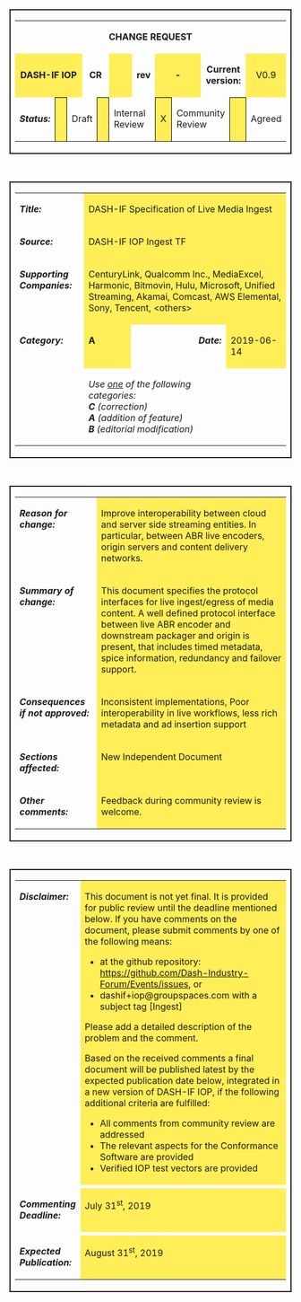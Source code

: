 <table border=1 cellspacing=0 cellpadding=0  style='border-collapse:collapse;border:none'>
    <tr>
        <td width=790 valign=top style='border:solid 1.5pt'>
            <table border="0" cellspacing="4" cellpadding="4" width="786">
                    <tr style= "height: 20px;">
                        <td border="0"  colspan="15" valign="top"><p align="center"><strong>CHANGE REQUEST</strong></p></td>
                    </tr>
                    <tr style= "height: 10px;">
                        <td style= "height: 10px;" colspan="4" bgcolor="#FFEE58"><p align="center"><strong> DASH-IF IOP</strong></p></td> 
                        <td style= "height: 10px;" colspan="2"><p align="center"><strong>CR</strong></p></td>
                        <td style= "height: 10px;" width="60" bgcolor="#FFEE58"></td>
                        <td style= "height: 10px;"><p align="center"><strong>rev</strong></p></td>
                        <td colspan="2" bgcolor="#FFEE58"><p align="center"><strong>-</strong></p></td>
                        <td style= "height: 10px;" colspan="3"><p align="center"><strong>Current version:</strong> </p></td>
                        <td style= "height: 10px;" colspan="2" bgcolor="#FFEE58"> <p align="center"> V0.9</p></td>
                    </tr>
                    <tr height= "%10"> </tr>
                    <tr>
                        <td colspan = "2" valign="middle"><p><strong><em>Status: </em></strong></p></td>
                        <td style="border: 1px solid black"  width="20" valign="middle" bgcolor="#FFEE58"> 
                        </td>
                        <td colspan = "2" valign="middle"><p>Draft</p> </td>
                        <td style="border: 1px solid black" width="20" valign="middle" bgcolor="#FFEE58"></td>
                        <td colspan = "2" valign="top"><p>Internal Review</p></td>
                        <td  style="border: 1px solid black" width="20" valign="middle" bgcolor="#FFEE58"><p align="center">X</p></td>
                        <td colspan = "2" valign="top"><p>Community Review</p> </td>
                        <td style="border: 1px solid black" width="20" valign="middle" bgcolor="#FFEE58"> </td>
                        <td colspan = "3" valign="middle"><p>Agreed</p></td>
                    </tr>
                    <tr height= "%10"> </tr>
            </table>
        </td>
    </tr>
</table>
<br>
<table border=1 cellspacing=0 cellpadding=0  style='border-collapse:collapse;border:none'>
    <tr>
        <td width=790 valign=top style='border:solid 1.5pt'>
            <table border="0" cellspacing="4" cellpadding="4" width="786">
                <tr>
                    <td colspan="4" valign="top">
                        <p>
                            <strong><em>Title: </em></strong>
                        </p>
                    </td>
                    <td colspan="17" valign="top" bgcolor="#FFEE58">
                        <p>
                            DASH-IF Specification of Live Media Ingest
                        </p>
                    </td>
                </tr>
                <tr height= "%10"> </tr>
                <tr>
                    <td colspan="4" valign="top">
                        <p>
                            <strong><em>Source:</em></strong>
                        </p>
                    </td>
                    <td colspan="17" valign="top" bgcolor="#FFEE58">
                        <p>
                            DASH-IF IOP Ingest TF
                        </p>
                    </td>
                </tr>
                <tr height= "%10"> </tr>
                <tr>
                    <td colspan="4" valign="top">
                        <p>
                            <strong><em>Supporting Companies:</em></strong>
                        </p>
                    </td>
                    <td colspan="17" valign="top" bgcolor="#FFEE58">
                        <p>
                            CenturyLink, Qualcomm Inc., MediaExcel, Harmonic, 
                            Bitmovin, Hulu, Microsoft, Unified Streaming, Akamai, Comcast, AWS Elemental, 
                            Sony, Tencent, &lt;others&gt;
                        </p>
                    </td>
                </tr>
                <tr height= "%10"> </tr>
                <tr>
                    <td colspan="4" valign="top">
                        <p>
                            <strong><em>Category:</em></strong>
                        </p>
                    </td>
                    <td valign="top" bgcolor="#FFEE58">
                        <p>
                            <strong>A</strong>
                        </p>
                    </td>
                    <td  colspan="9" valign="top">
                    </td>
                    <td  colspan="3" valign="top">
                        <p align="right">
                            <strong><em>Date:</em></strong>
                        </p>
                    </td>
                    <td colspan="4" valign="top" bgcolor="#FFEE58">
                        <p>
                            2019-06-14
                        </p>
                    </td>
                </tr>
                <tr>
                    <td colspan="4" valign="top">
                    </td>
                    <td  colspan="11" valign="top">
                        <p>
                            <em>
                                Use <u>one</u> of the following categories:
                                <strong>
                                    <br/>
                                    C
                                </strong>
                                (correction)
                                <br/>
                                <strong>A</strong>
                                (addition of feature)
                                <br/>
                                <strong>B</strong>
                                (editorial modification)
                            </em>
                        </p>
                    </td>
                    <td colspan="6" valign="top"></td>
                </tr>
                <tr height= "%10"> </tr>
                </table>
        </td>
    </tr>
</table>
<br>
<table border=1 cellspacing=0 cellpadding=0  style='border-collapse:collapse;border:none'>
    <tr>
        <td width=790 valign=top style='border:solid 1.5pt'>
            <table border="0" cellspacing="4" cellpadding="4" width="786">
                <tr>
                    <td  width= "100" colspan="5" valign="top">
                        <p>
                            <strong><em>Reason for change:</em></strong>
                        </p>
                    </td>
                    <td colspan="16" valign="top" bgcolor="#FFEE58">
                        <p>
                            Improve interoperability between cloud and server side streaming entities. In particular, 
	                        between ABR live encoders, origin servers and content delivery networks.
                        </p>
                    </td>
                </tr>
                <tr height= "%10"> </tr>
                <tr>
                    <td  colspan="5" valign="top" >
                        <p>
                            <strong><em>Summary of change:</em></strong>
                        </p>
                    </td>
                    <td colspan="16" valign="top" bgcolor="#FFEE58">
                        <p>
                            This document specifies the protocol interfaces for live ingest/egress of media content.
	                        A well defined protocol interface between live ABR encoder and downstream packager 
                            and origin is present, that includes timed metadata, spice information, redundancy and failover support.
                        </p>
                    </td>
                </tr>
                <tr height= "%10"> </tr>
                <tr>
                    <td colspan="5" valign="top">
                        <p>
                            <strong><em>Consequences if not approved:</em></strong>
                        </p>
                    </td>
                    <td colspan="16" valign="top" bgcolor="#FFEE58">
                        <p>
                            Inconsistent implementations, Poor interoperability in live workflows, less rich metadata and ad insertion support
                        </p>
                    </td>
                </tr>
                <tr height= "%10"> </tr>
                <tr>
                    <td colspan="5" valign="top">
                        <p>
                            <strong><em>Sections affected:</em></strong>
                        </p>
                    </td>
                    <td colspan="16" valign="top" bgcolor="#FFEE58">
                        <p>
                            New Independent Document
                        </p>
                    </td>
                </tr>
                <tr height= "%10"> </tr>
                <tr>
                    <td colspan="5" valign="top">
                        <p>
                            <strong><em>Other comments:</em></strong>
                        </p>
                    </td>
                    <td colspan="16" valign="top" bgcolor="#FFEE58">
                        <p>
                            Feedback during community review is welcome.
                        </p>
                    </td>
                </tr>
            </table>
        </td>
    </tr>
</table>
<br>
<table border=1 cellspacing=0 cellpadding=0  style='border-collapse:collapse;border:none'>
    <tr>
        <td width=790 valign=top style='border:solid 1.5pt'>
            <table border="0" cellspacing="4" cellpadding="4" width="786">
                <tr>
                    <td width= "100" valign="top">
                        <p>
                            <strong><em>Disclaimer:</em></strong>
                        </p>
                    </td>
                    <td valign="top" bgcolor="#FFEE58">
                        <p>
                            This document is not yet final. It is provided for public
                            review until the deadline mentioned below. If you have
                            comments on the document, please submit comments by one of
                            the following means: 
                            <ul>
                                <li> at the github repository: <a href="https://github.com/Dash-Industry-Forum/Ingest/issues">https://github.com/Dash-Industry-Forum/Events/issues</a>, or </li>
                                <li> dashif+iop@groupspaces.com with a subject tag [Ingest] </li>
                            </ul>
                        </p>
                        <p> Please add a detailed description of the problem and the
                            comment.
                       </p>
                        <p>
                            Based on the received comments a final document will be
                            published latest by the expected publication date below,
                            integrated in a new version of DASH-IF IOP, if the following
                            additional criteria are fulfilled:
                           <ul>
                                <li> All comments from community review are addressed</li>
                                <li> The relevant aspects for the Conformance Software are
                            provided </li>
                                <li> Verified IOP test vectors are provided</li>
                            </ul> 
                        </p>
                    </td>
                </tr>
                <tr> <td  colspan= 2> </td></tr>
                <tr>
                    <td valign="top">
                        <p>
                            <strong><em>Commenting Deadline:</em></strong>
                        </p>
                    </td>
                    <td width="492" valign="top" bgcolor="#FFEE58">
                        <p>
                            July 31<sup>st</sup>, 2019
                        </p>
                    </td>
                </tr>
                <tr> <td colspan= 2> </td></tr>
                <tr>
                    <td valign="top">
                        <p>
                            <strong><em>Expected Publication:</em></strong>
                        </p>
                    </td>
                    <td valign="top" bgcolor="#FFEE58">
                        <p>
                            August 31<sup>st</sup>, 2019
                        </p>
                    </td>
                </tr>
            </table>
        </td>
    </tr>
</table>


